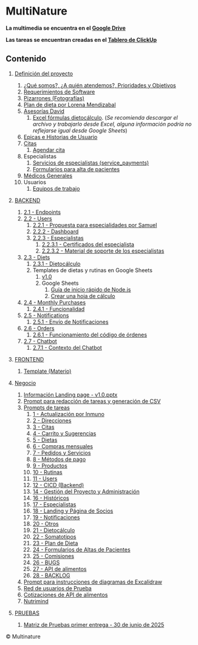 # MultiNature

**La multimedia se encuentra en el [Google Drive](https://drive.google.com/drive/folders/1cwJvfCM1wVJkn_u9QfFUjZUTU_ccIsdU?hl=es)**

**Las tareas se encuentran creadas en el [Tablero de ClickUp](https://app.clickup.com/9011834369/v/o/5-90115276863-28?pr=90113420950)**

## Contenido

1. [Definición del proyecto](1.%20Definicion%20del%20proyecto/README.md)

   1. [¿Qué somos?, ¿A quién atendemos?, Prioridades y Objetivos](./1.%20Definicion%20del%20proyecto/nosotros/nosotros.md)
   2. [Requerimientos de Software](https://docs.google.com/document/d/1RmOMpKeZ9XW2bLhkbv60YhoURoQoVh6NG7p35GC2HfY/edit?tab=t.0#heading=h.ch0ua7wmgt2e)
   3. [Pizarrones (Fotografías)](https://drive.google.com/drive/folders/1xzSU2FvYMJ0FUUQ61IK06SSVKvtlDxv4?hl=es)
   4. [Plan de dieta por Lorena Mendizabal](https://drive.google.com/drive/folders/1xo10DQko5NIA4IcDTyH213Qk4CWEk86f?hl=es)
   5. [Asesorías David](https://drive.google.com/drive/folders/1XLMn-3zAtnoJp-h9YuRxb90oBlFK3Xw3?hl=es)
      1. [Excel fórmulas dietocálculo](https://docs.google.com/spreadsheets/d/1s78fjfSze-kaOj6Tkxzc-PolM9R1wRvm/edit?gid=622333526#gid=622333526).
         (_Se recomienda descargar el archivo y trabajarlo desde Excel, alguna información podría no reflejarse igual desde Google Sheets_)
   6. [Epicas e Historias de Usuario](./1.%20Definicion%20del%20proyecto/epics&UserStories.png)
   7. [Citas](./1.%20Definicion%20del%20proyecto/citas.md)
      1. [Agendar cita](./1.%20Definicion%20del%20proyecto/agendarCita.png)
   8. Especialistas
      1. [Servicios de especialistas (service_payments)](./1.%20Definicion%20del%20proyecto/specialists/servicios.png)
      2. [Formularios para alta de pacientes](./1.%20Definicion%20del%20proyecto/specialists/formulariosAltaPacientes.md)
   9. [Médicos Generales](./1.%20Definicion%20del%20proyecto/medicosGenerales.md)
   10. Usuarios
       1. [Equipos de trabajo](./1.%20Definicion%20del%20proyecto/users/teamworks.md)

2. [BACKEND](./2.%20BACKEND/README.md)

   1. [2.1 - Endpoints](./2.%20BACKEND/2.1-endpoints/)
   2. [2.2 - Users](./2.%20BACKEND/2.2-users/)
      1. [2.2.1 - Propuesta para especialidades por Samuel](./2.%20BACKEND/2.2-users/2.2.1-proposal-for-specialties.md)
      2. [2.2.2 - Dashboard](./2.%20BACKEND/2.2-users/2.2.2-dashboard.md)
      3. [2.2.3 - Especialistas](./2.%20BACKEND/2.2-users/2.2.3-specialists/)
         1. [2.2.3.1 - Certificados del especialista](./2.%20BACKEND/2.2-users/2.2.3-specialists/2.2.3.1-certificates.md)
         2. [2.2.3.2 - Material de soporte de los especialistas](./2.%20BACKEND/2.2-users/2.2.3-specialists/2.2.3.2-support-material.md)
   3. [2.3 - Diets](./2.%20BACKEND/2.3-diets/)
      1. [2.3.1 - Dietocálculo](./2.%20BACKEND/2.3-diets/2.3.1-diet-calculation.md)
      2. Templates de dietas y rutinas en Google Sheets
         1. [v1.0](https://drive.google.com/drive/folders/1k8ewAPPuL3iLdtA_D-K657mLd6s_fZ8F?hl=es)
         2. Google Sheets
            1. [Guía de inicio rápido de Node.js](https://developers.google.com/sheets/api/quickstart/nodejs?hl=es_419)
            2. [Crear una hoja de cálculo](https://developers.google.com/sheets/api/guides/create?hl=es_419)
   4. [2.4 - Monthly Purchases](./2.%20BACKEND/2.4-monthly-purchases/)
      1. [2.4.1 - Funcionalidad](./2.%20BACKEND/2.4-monthly-purchases/2.4.1-monthly-purchase-logic.md)
   5. [2.5 - Notifications](./2.%20BACKEND/2.5-notifications/)
      1. [2.5.1 - Envío de Notificaciones](./2.%20BACKEND/2.5-notifications/2.5.1-send-notifications.md)
   6. [2.6 - Orders](./2.%20BACKEND/2.6-orders/)
      1. [2.6.1 - Funcionamiento del código de órdenes](./2.%20BACKEND/2.6-orders/2.6.1-orders-patterns.md)
   7. [2.7 - Chatbot](./2.%20BACKEND/2.7-chatbot/)
      1. [2.7.1 - Contexto del Chatbot](./2.%20BACKEND/2.7-chatbot/chatbotContext.md)

3. [FRONTEND](./3.%20FRONTEND/README.md)

   1. [Template (Materio)](https://drive.google.com/drive/folders/1s18xBtu_Lr_UXC78rAHNnpBERNfTjTBR)

4. [Negocio](./4.%20Negocio/README.md)

   1. [Información Landing page - v1.0.pptx](https://docs.google.com/presentation/d/1RVrquVY3e3JVPRQHY2QF3gE5zH37i3OD/edit?usp=drive_web&ouid=115463368008145921571&rtpof=true)
   2. [Prompt para redacción de tareas y generación de CSV](./4.%20Negocio/promptRedaccionDeTareas.md)
   3. [Prompts de tareas](./4.%20Negocio/promptsDeTareas/)
      1. [1 - Actualización por Inmuno](./4.%20Negocio/promptsDeTareas/1-actualizacion-por-inmuno.md)
      2. [2 - Direcciones](./4.%20Negocio/promptsDeTareas/2-direcciones.md)
      3. [3 - Citas](./4.%20Negocio/promptsDeTareas/3-citas.md)
      4. [4 - Carrito y Sugerencias](./4.%20Negocio/promptsDeTareas/4-carrito-y-sugerencias.md)
      5. [5 - Dietas](./4.%20Negocio/promptsDeTareas/5-dietas.md)
      6. [6 - Compras mensuales](./4.%20Negocio/promptsDeTareas/6-compras-mensuales.md)
      7. [7 - Pedidos y Servicios](./4.%20Negocio/promptsDeTareas/7-pedidos-y-servicios.md)
      8. [8 - Métodos de pago](./4.%20Negocio/promptsDeTareas/8-metodos-de-pago.md)
      9. [9 - Productos](./4.%20Negocio/promptsDeTareas/9-productos.md)
      10. [10 - Rutinas](./4.%20Negocio/promptsDeTareas/10-rutinas.md)
      11. [11 - Users](./4.%20Negocio/promptsDeTareas/11-users.md)
      12. [12 - CICD (Backend)](./4.%20Negocio/promptsDeTareas/12-cicd.md)
      13. [14 - Gestión del Proyecto y Administración](./4.%20Negocio/promptsDeTareas/14-gestion-del-proyecto-y-administracion.md)
      14. [16 - Históricos](./4.%20Negocio/promptsDeTareas/16-historicos.md)
      15. [17 - Especialistas](./4.%20Negocio/promptsDeTareas/17-especialistas.md)
      16. [18 - Landing y Página de Socios](./4.%20Negocio/promptsDeTareas/18-landing-y-pagina-de-socios.md)
      17. [19 - Notificaciones](./4.%20Negocio/promptsDeTareas/19-notificaciones.md)
      18. [20 - Otros](./4.%20Negocio/promptsDeTareas/20-otros.md)
      19. [21 - Dietocálculo](./4.%20Negocio/promptsDeTareas/21-dietocalculo.md)
      20. [22 - Somatotipos](./4.%20Negocio/promptsDeTareas/22-somatotipos.md)
      21. [23 - Plan de Dieta](./4.%20Negocio/promptsDeTareas/23-plan-de-dieta.md)
      22. [24 - Formularios de Altas de Pacientes](./4.%20Negocio/promptsDeTareas/24-formularios-de-altas-de-pacientes.md)
      23. [25 - Comisiones](./4.%20Negocio/promptsDeTareas/25-comisiones.md)
      24. [26 - BUGS](./4.%20Negocio/promptsDeTareas/26-bugs.md)
      25. [27 - API de alimentos](./4.%20Negocio/promptsDeTareas/27-api-de-alimentos.md)
      26. [28 - BACKLOG](./4.%20Negocio/promptsDeTareas/28-backlog.md)
   4. [Prompt para instrucciones de diagramas de Excalidraw](./4.%20Negocio/propmtDiagramasDeExcalidraw.md)
   5. [Red de usuarios de Prueba](./4.%20Negocio/redDeUsuariosDePrueba.png)
   6. [Cotizaciones de API de alimentos](https://docs.google.com/spreadsheets/d/1JeiPtQWeF2uLBE1RfwcXrMesc1mnqNiC7EC6lY87YIg/edit?gid=1883683087#gid=1883683087)
   7. [Nutrimind](https://www.nutrimind.net/page/software_de_nutricion_videos)

5. [PRUEBAS](./5.%20PRUEBAS/README.md)
   1. [Matriz de Pruebas primer entrega - 30 de junio de 2025](./5.%20PRUEBAS/5.1.%20primerEntrega-2025.06.30.md)

© Multinature
